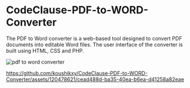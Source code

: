 # CodeClause-PDF-to-WORD-Converter
The PDF to Word converter is a web-based tool designed to convert PDF documents into editable Word files. The user interface of the converter is built using HTML, CSS and PHP. 

![pdf to word converter](https://github.com/koushikxy/CodeClause-PDF-to-WORD-Converter/assets/120478621/b10e647c-1f85-461a-bb4c-e5112d8647d1)


https://github.com/koushikxy/CodeClause-PDF-to-WORD-Converter/assets/120478621/cead488d-ba35-40ea-b6ea-d41258a82eae


